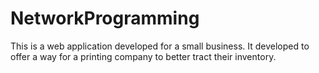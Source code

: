 # NetworkProgramming
This is a web application developed for a small business. It developed to offer a way for a printing company to better tract their inventory. 

